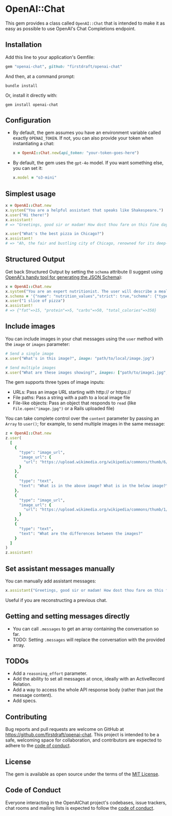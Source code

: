 # OpenAI::Chat

This gem provides a class called `OpenAI::Chat` that is intended to make it as easy as possible to use OpenAI's Chat Completions endpoint.

## Installation

Add this line to your application's Gemfile:

```ruby
gem "openai-chat", github: "firstdraft/openai-chat"
```

And then, at a command prompt:

```
bundle install
```

Or, install it directly with:

```
gem install openai-chat
```

## Configuration

- By default, the gem assumes you have an environment variable called exactly `OPENAI_TOKEN`. If not, you can also provide your token when instantiating a chat:

    ```ruby
    x = OpenAI::Chat.new(api_token: "your-token-goes-here")
    ```
- By default, the gem uses the `gpt-4o` model. If you want something else, you can set it:

    ```ruby
    x.model = "o3-mini"
    ```

## Simplest usage

```ruby
x = OpenAI::Chat.new
x.system("You are a helpful assistant that speaks like Shakespeare.")
x.user("Hi there!")
x.assistant!
# => "Greetings, good sir or madam! How dost thou fare on this fine day? Pray, tell me how I may be of service to thee."

x.user("What's the best pizza in Chicago?")
x.assistant!
# => "Ah, the fair and bustling city of Chicago, renowned for its deep-dish delight that hath captured hearts and stomachs aplenty. Amongst the many offerings of this great city, 'tis often said that Lou Malnati's and Giordano's art the titans of the deep-dish realm. Lou Malnati's crust is praised for its buttery crispness, whilst Giordano's doth boast a stuffed creation that is nigh unto legendary. Yet, I encourage thee to embark upon thine own quest and savor the offerings of these famed establishments, for in the tasting lies the truth of which thy palate prefers. Enjoy the gastronomic adventure, my friend."
```

## Structured Output

Get back Structured Output by setting the `schema` attribute (I suggest using [OpenAI's handy tool for generating the JSON Schema](https://platform.openai.com/docs/guides/structured-outputs)):

```ruby
x = OpenAI::Chat.new
x.system("You are an expert nutritionist. The user will describe a meal. Estimate the calories, carbs, fat, and protein.")
x.schema = '{"name": "nutrition_values","strict": true,"schema": {"type": "object","properties": {  "fat": {    "type": "number",    "description": "The amount of fat in grams."  },  "protein": {    "type": "number",    "description": "The amount of protein in grams."  },  "carbs": {    "type": "number",    "description": "The amount of carbohydrates in grams."  },  "total_calories": {    "type": "number",    "description": "The total calories calculated based on fat, protein, and carbohydrates."  }},"required": [  "fat",  "protein",  "carbs",  "total_calories"],"additionalProperties": false}}'
x.user("1 slice of pizza")
x.assistant!
# => {"fat"=>15, "protein"=>5, "carbs"=>50, "total_calories"=>350}
```

## Include images

You can include images in your chat messages using the `user` method with the `image` or `images` parameter:

```ruby
# Send a single image
x.user("What's in this image?", image: "path/to/local/image.jpg")

# Send multiple images
x.user("What are these images showing?", images: ["path/to/image1.jpg", "https://example.com/image2.jpg"])
```

The gem supports three types of image inputs:

- URLs: Pass an image URL starting with http:// or https://
- File paths: Pass a string with a path to a local image file
- File-like objects: Pass an object that responds to `read` (like `File.open("image.jpg")` or a Rails uploaded file)

You can take complete control over the `content` parameter by passing an `Array` to `user()`; for example, to send multiple images in the same message:

```rb
z = OpenAI::Chat.new
z.user(
  [
    {
      "type": "image_url",
      "image_url": {
        "url": "https://upload.wikimedia.org/wikipedia/commons/thumb/6/6a/Eubalaena_glacialis_with_calf.jpg/215px-Eubalaena_glacialis_with_calf.jpg",
      }
    },
    {
      "type": "text",
      "text": "What is in the above image? What is in the below image?"
    },
    {
      "type": "image_url",
      "image_url": {
        "url": "https://upload.wikimedia.org/wikipedia/commons/thumb/1/1a/Elephant_Diversity.jpg/305px-Elephant_Diversity.jpg",
      }
    },
    {
      "type": "text",
      "text": "What are the differences between the images?"
    }
  ]
)
z.assistant!
```

## Set assistant messages manually

You can manually add assistant messages:

```rb
x.assistant("Greetings, good sir or madam! How dost thou fare on this fine day? Pray, tell me how I may be of service to thee.")
```

Useful if you are reconstructing a previous chat.

## Getting and setting messages directly

- You can call `.messages` to get an array containing the conversation so far.
- TODO: Setting `.messages` will replace the conversation with the provided array.

## TODOs

- Add a `reasoning_effort` parameter.
- Add the ability to set all messages at once, ideally with an ActiveRecord Relation.
- Add a way to access the whole API response body (rather than just the message content).
- Add specs.

## Contributing

Bug reports and pull requests are welcome on GitHub at https://github.com/firstdraft/openai-chat. This project is intended to be a safe, welcoming space for collaboration, and contributors are expected to adhere to the [code of conduct](https://github.com/firstdraft/openai-chat/blob/main/CODE_OF_CONDUCT.md).

## License

The gem is available as open source under the terms of the [MIT License](https://opensource.org/licenses/MIT).

## Code of Conduct

Everyone interacting in the OpenAIChat project's codebases, issue trackers, chat rooms and mailing lists is expected to follow the [code of conduct](https://github.com/firstdraft/openai-chat/blob/main/CODE_OF_CONDUCT.md).
